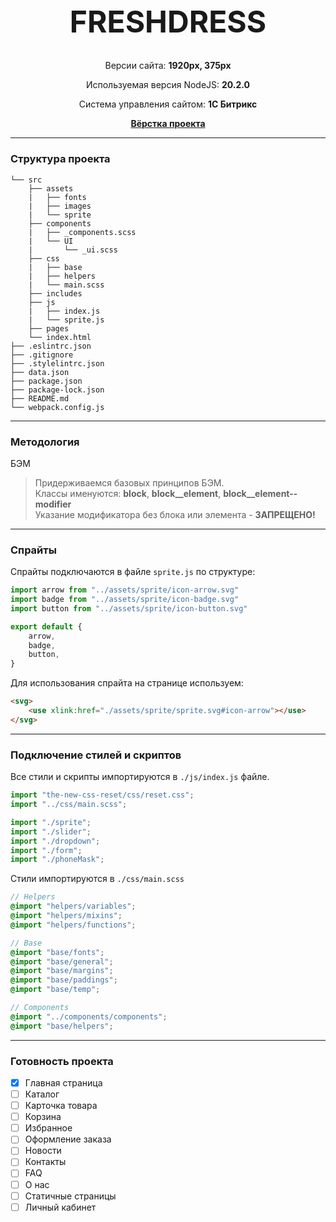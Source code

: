 <h1 align="center" style="text-transform: uppercase; font-size: 48px; font-weight: 700">FreshDress</h3>
<p  align="center">Версии сайта: <b>1920px, 375px</b></p>
<p  align="center">Используемая версия NodeJS: <b>20.2.0</b></p>
<p  align="center">Система управления сайтом: <b>1С Битрикс</b></p>
<p align="center"><a href="https://drenyash.github.io/freshdress/dist/"><b>Вёрстка проекта</b></a></p>
<hr>
<h3>Структура проекта</h3>

```
└── src
    ├── assets
    |   ├── fonts
    |   ├── images
    |   └── sprite
    ├── components
    |   ├── _components.scss
    |   └── UI
    |       └── _ui.scss
    ├── css
    |   ├── base
    |   ├── helpers
    |   └── main.scss
    ├── includes
    ├── js
    |   ├── index.js
    |   └── sprite.js
    ├── pages
    └── index.html
├── .eslintrc.json
├── .gitignore
├── .stylelintrc.json
├── data.json
├── package.json
├── package-lock.json
├── README.md
└── webpack.config.js
```
<hr>
<h3>Методология</h3>
<p>БЭМ</p>

> Придерживаемся базовых принципов БЭМ.<br>
> Классы именуются: **block**, **block__element**, **block__element--modifier**<br>
> Указание модификатора без блока или элемента - **ЗАПРЕЩЕНО!**

<hr>
<h3>Спрайты</h3>
<p>Спрайты подключаются в файле <code>sprite.js</code> по структуре:</p>

```javascript
import arrow from "../assets/sprite/icon-arrow.svg"
import badge from "../assets/sprite/icon-badge.svg"
import button from "../assets/sprite/icon-button.svg"

export default {
    arrow,
    badge,
    button,
}
```

<p>Для использования спрайта на странице используем:</p>

```html
<svg>
    <use xlink:href="./assets/sprite/sprite.svg#icon-arrow"></use>
</svg>
```
<hr>
<h3>Подключение стилей и скриптов</h3>
<p>Все стили и скрипты импортируются в <code>./js/index.js</code> файле.</p>

```javascript
import "the-new-css-reset/css/reset.css";
import "../css/main.scss";

import "./sprite";
import "./slider";
import "./dropdown";
import "./form";
import "./phoneMask";
```
<p>Стили импортируются в <code>./css/main.scss</code></p>

```scss
// Helpers
@import "helpers/variables";
@import "helpers/mixins";
@import "helpers/functions";

// Base
@import "base/fonts";
@import "base/general";
@import "base/margins";
@import "base/paddings";
@import "base/temp";

// Components
@import "../components/components";
@import "base/helpers";
```
<hr>
<h3>Готовность проекта</h3>

- [x] Главная страница
- [ ] Каталог
- [ ] Карточка товара
- [ ] Корзина
- [ ] Избранное
- [ ] Оформление заказа
- [ ] Новости
- [ ] Контакты
- [ ] FAQ
- [ ] О нас
- [ ] Статичные страницы
- [ ] Личный кабинет
